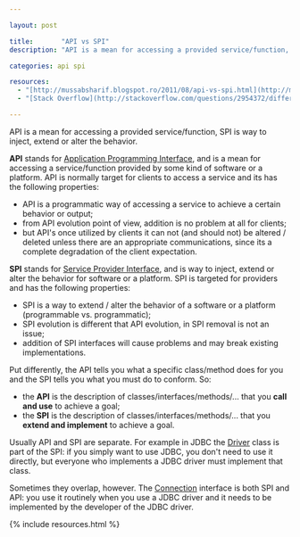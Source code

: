 ```yaml
---

layout: post

title:       "API vs SPI"
description: "API is a mean for accessing a provided service/function, SPI is way to inject, extend or alter the behavior."

categories: api spi

resources:
  - "[http://mussabsharif.blogspot.ro/2011/08/api-vs-spi.html](http://mussabsharif.blogspot.ro/2011/08/api-vs-spi.html)"
  - "[Stack Overflow](http://stackoverflow.com/questions/2954372/difference-between-spi-and-api)"

---
```



API is a mean for accessing a provided service/function, SPI is way to inject, extend or alter the behavior.

**API** stands for [Application Programming Interface](https://en.wikipedia.org/wiki/Application_programming_interface), and is a mean for accessing a service/function provided by some kind of software or a platform. API is normally target for clients to access a service and its has the following properties:
- API is a programmatic way of accessing a service to achieve a certain behavior or output;
- from API evolution point of view, addition is no problem at all for clients;
- but API's once utilized by clients it can not (and should not) be altered / deleted unless there are an appropriate communications, since its a complete degradation of the client expectation.

**SPI** stands for [Service Provider Interface](https://en.wikipedia.org/wiki/Service_provider_interface), and is way to inject, extend or alter the behavior for software or a platform. SPI is targeted for providers and has the following properties:
- SPI is a way to extend / alter the behavior of a software or a platform (programmable vs. programmatic);
- SPI evolution is different that API evolution, in SPI removal is not an issue;
- addition of SPI interfaces will cause problems and may break existing implementations.

Put differently, the API tells you what a specific class/method does for you and the SPI tells you what you must do to conform. So:
- the **API** is the description of classes/interfaces/methods/... that you **call and use** to achieve a goal;
- the **SPI** is the description of classes/interfaces/methods/... that you **extend and implement** to achieve a goal.

Usually API and SPI are separate. For example in JDBC the <a href="http://java.sun.com/javase/6/docs/api/java/sql/Driver.html">Driver</a> class is part of the SPI: if you simply want to use JDBC, you don't need to use it directly, but everyone who implements a JDBC driver must implement that class.

Sometimes they overlap, however. The <a href="http://java.sun.com/javase/6/docs/api/java/sql/Connection.html">Connection</a> interface is both SPI and API: you use it routinely when you use a JDBC driver and it needs to be implemented by the developer of the JDBC driver.


{% include resources.html %}
